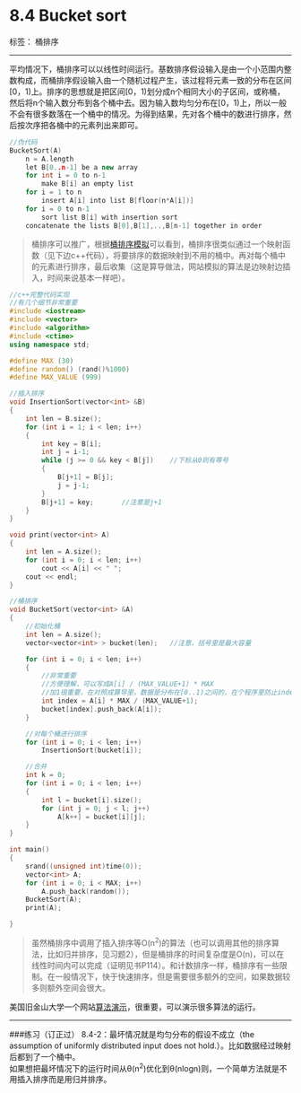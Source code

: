 ﻿# 8.4 Bucket sort

标签： 桶排序

---     
平均情况下，桶排序可以以线性时间运行。基数排序假设输入是由一个小范围内整数构成，而桶排序假设输入由一个随机过程产生，该过程将元素一致的分布在区间[0，1)上。排序的思想就是把区间[0，1)划分成n个相同大小的子区间，或称桶，然后将n个输入数分布到各个桶中去。因为输入数均匀分布在[0，1)上，所以一般不会有很多数落在一个桶中的情况。为得到结果，先对各个桶中的数进行排序，然后按次序把各桶中的元素列出来即可。
```c++
//伪代码
BucketSort(A)
    n = A.length
    let B[0..n-1] be a new array
    for int i = 0 to n-1
        make B[i] an empty list
    for i = 1 to n
        insert A[i] into list B[floor(n*A[i])]
    for i = 0 to n-1
        sort list B[i] with insertion sort
    concatenate the lists B[0],B[1],..,B[n-1] together in order
```

> 桶排序可以推广，根据[桶排序模拟][1]可以看到，桶排序很类似通过一个映射函数（见下边c++代码），将要排序的数据映射到不用的桶中。再对每个桶中的元素进行排序，最后收集（这是算导做法，网站模拟的算法是边映射边插入，时间来说基本一样吧）。

```c++
//c++完整代码实现
//有几个细节非常重要
#include <iostream>
#include <vector>
#include <algorithm>
#include <ctime>
using namespace std;

#define MAX (30)
#define random() (rand()%1000)
#define MAX_VALUE (999)

//插入排序
void InsertionSort(vector<int> &B)
{
    int len = B.size();
    for (int i = 1; i < len; i++)
    {
        int key = B[i];
        int j = i-1;
        while (j >= 0 && key < B[j])    //下标从0则有等号
        {
            B[j+1] = B[j];
            j = j-1;
        }
        B[j+1] = key;       //注意是j+1
    }
}

void print(vector<int> A)
{
    int len = A.size();
    for (int i = 0; i < len; i++)
        cout << A[i] << " ";
    cout << endl;
}

//桶排序
void BucketSort(vector<int> &A)
{
    //初始化桶
    int len = A.size();
    vector<vector<int> > bucket(len);   //注意，括号里是最大容量

    for (int i = 0; i < len; i++)
    {
        //非常重要
        //方便理解，可以写成A[i] / (MAX_VALUE+1) * MAX
        //加1很重要，在对照成算导里，数据是分布在[0..1)之间的，在个程序里防止index为30（桶外）。因为若A[i]为最大值MAX_VALUE，则index=MAX，而桶的下标是[0..N-1]。
        int index = A[i] * MAX / (MAX_VALUE+1);
        bucket[index].push_back(A[i]);
    }

    //对每个桶进行排序
    for (int i = 0; i < len; i++)
        InsertionSort(bucket[i]);

    //合并
    int k = 0;
    for (int i = 0; i < len; i++)
    {
        int l = bucket[i].size();
        for (int j = 0; j < l; j++)
            A[k++] = bucket[i][j];
    }
}

int main()
{
    srand((unsigned int)time(0));
    vector<int> A;
    for (int i = 0; i < MAX; i++)
        A.push_back(random());
    BucketSort(A);
    print(A);

}
```

> 虽然桶排序中调用了插入排序等O(n<sup>2</sup>)的算法（也可以调用其他的排序算法，比如归并排序，见习题2），但是桶排序的时间复杂度是O(n)，可以在线性时间内可以完成（证明见书P114）。和计数排序一样，桶排序有一些限制。在一般情况下，快于快速排序，但是需要很多额外的空间，如果数据较多则额外空间会很大。

美国旧金山大学一个网站[算法演示][2]，很重要，可以演示很多算法的运行。

---
###练习（订正过）
8.4-2：最坏情况就是均匀分布的假设不成立（the assumption
of uniformly distributed input does not hold.）。比如数据经过映射后都到了一个桶中。  
如果想把最坏情况下的运行时间从θ(n<sup>2</sup>)优化到θ(nlogn)则，一个简单方法就是不用插入排序而是用归并排序。


  [1]: http://www.cs.usfca.edu/~galles/visualization/BucketSort.html
  [2]: http://www.cs.usfca.edu/~galles/visualization/Algorithms.html